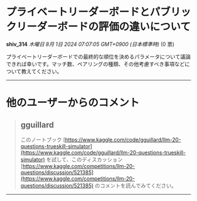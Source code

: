 # プライベートリーダーボードとパブリックリーダーボードの評価の違いについて

**shiv_314** *木曜日 8月 1日 2024 07:07:05 GMT+0900 (日本標準時)* (0 票)

プライベートリーダーボードでの最終的な順位を決めるパラメータについて議論できれば幸いです。マッチ数、ペアリングの種類、その他考慮すべき事項などについて教えてください。

---
# 他のユーザーからのコメント

> ## gguillard
> 
> このノートブック [https://www.kaggle.com/code/gguillard/llm-20-questions-trueskill-simulator](https://www.kaggle.com/code/gguillard/llm-20-questions-trueskill-simulator) を試して、このディスカッション [https://www.kaggle.com/competitions/llm-20-questions/discussion/521385](https://www.kaggle.com/competitions/llm-20-questions/discussion/521385) のコメントを読んでみてください。
> 
> 
> 
--- 

